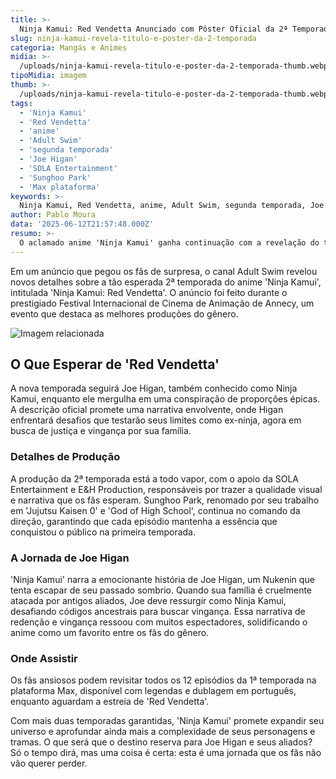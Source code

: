 ```yaml
---
title: >-
  Ninja Kamui: Red Vendetta Anunciado com Pôster Oficial da 2ª Temporada
slug: ninja-kamui-revela-titulo-e-poster-da-2-temporada
categoria: Mangás e Animes
midia: >-
  /uploads/ninja-kamui-revela-titulo-e-poster-da-2-temporada-thumb.webp
tipoMidia: imagem
thumb: >-
  /uploads/ninja-kamui-revela-titulo-e-poster-da-2-temporada-thumb.webp
tags:
  - 'Ninja Kamui'
  - 'Red Vendetta'
  - 'anime'
  - 'Adult Swim'
  - 'segunda temporada'
  - 'Joe Higan'
  - 'SOLA Entertainment'
  - 'Sunghoo Park'
  - 'Max plataforma'
keywords: >-
  Ninja Kamui, Red Vendetta, anime, Adult Swim, segunda temporada, Joe Higan, SOLA Entertainment, Sunghoo Park, Max plataforma
author: Pablo Moura
data: '2025-06-12T21:57:48.000Z'
resumo: >-
  O aclamado anime 'Ninja Kamui' ganha continuação com a revelação do título da 2ª temporada, 'Red Vendetta', e um pôster exclusivo. A série, que conquistou fãs ao redor do mundo, promete intensificar a trama com novas conspirações.
---
```


Em um anúncio que pegou os fãs de surpresa, o canal Adult Swim revelou novos detalhes sobre a tão esperada 2ª temporada do anime 'Ninja Kamui', intitulada 'Ninja Kamui: Red Vendetta'. O anúncio foi feito durante o prestigiado Festival Internacional de Cinema de Animação de Annecy, um evento que destaca as melhores produções do gênero.

![Imagem relacionada](/uploads/ninja-kamui-revela-titulo-e-poster-da-2-temporada-0.webp)

## O Que Esperar de 'Red Vendetta'

A nova temporada seguirá Joe Higan, também conhecido como Ninja Kamui, enquanto ele mergulha em uma conspiração de proporções épicas. A descrição oficial promete uma narrativa envolvente, onde Higan enfrentará desafios que testarão seus limites como ex-ninja, agora em busca de justiça e vingança por sua família.

### Detalhes de Produção

A produção da 2ª temporada está a todo vapor, com o apoio da SOLA Entertainment e E&H Production, responsáveis por trazer a qualidade visual e narrativa que os fãs esperam. Sunghoo Park, renomado por seu trabalho em 'Jujutsu Kaisen 0' e 'God of High School', continua no comando da direção, garantindo que cada episódio mantenha a essência que conquistou o público na primeira temporada.

### A Jornada de Joe Higan

'Ninja Kamui' narra a emocionante história de Joe Higan, um Nukenin que tenta escapar de seu passado sombrio. Quando sua família é cruelmente atacada por antigos aliados, Joe deve ressurgir como Ninja Kamui, desafiando códigos ancestrais para buscar vingança. Essa narrativa de redenção e vingança ressoou com muitos espectadores, solidificando o anime como um favorito entre os fãs do gênero.

### Onde Assistir

Os fãs ansiosos podem revisitar todos os 12 episódios da 1ª temporada na plataforma Max, disponível com legendas e dublagem em português, enquanto aguardam a estreia de 'Red Vendetta'.

Com mais duas temporadas garantidas, 'Ninja Kamui' promete expandir seu universo e aprofundar ainda mais a complexidade de seus personagens e tramas. O que será que o destino reserva para Joe Higan e seus aliados? Só o tempo dirá, mas uma coisa é certa: esta é uma jornada que os fãs não vão querer perder.
